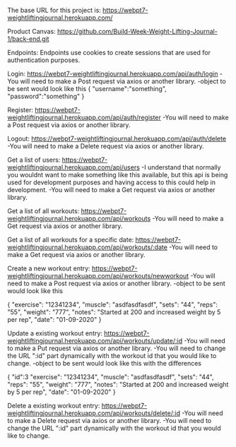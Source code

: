 The base URL for this project is: https://webpt7-weightliftingjournal.herokuapp.com/

Product Canvas: https://github.com/Build-Week-Weight-Lifting-Journal-1/back-end.git

Endpoints: Endpoints use cookies to create sessions that are used for authentication purposes.

Login: https://webpt7-weightliftingjournal.herokuapp.com/api/auth/login
-You will need to make a Post request via axios or another library.
-object to be sent would look like this
{
    "username":"something",
    "password":"something"
}

Register: https://webpt7-weightliftingjournal.herokuapp.com/api/auth/register
-You will need to make a Post request via axios or another library.

Logout: https://webpt7-weightliftingjournal.herokuapp.com/api/auth/delete
-You will need to make a Delete request via axios or another library.

Get a list of users: https://webpt7-weightliftingjournal.herokuapp.com/api/users
-I understand that normally you wouldnt want to make something like this available, but this api is being used for development purposes and having access to this could help in development.
-You will need to make a Get request via axios or another library.

Get a list of all workouts: https://webpt7-weightliftingjournal.herokuapp.com/api/workouts
-You will need to make a Get request via axios or another library.

Get a list of all workouts for a specific date: https://webpt7-weightliftingjournal.herokuapp.com/api/workouts/:date
-You will need to make a Get request via axios or another library.

Create a new workout entry: https://webpt7-weightliftingjournal.herokuapp.com/api/workouts/newworkout
-You will need to make a Post request via axios or another library.
-object to be sent would look like this

{
    "exercise": "12341234",
    "muscle": "asdfasdfasdf",
    "sets": "44",
    "reps": "55",
    "weight": "777",
    "notes": "Started at 200 and increased weight by 5 per rep",
    "date": "01-09-2020"
}

Update a existing workout entry: https://webpt7-weightliftingjournal.herokuapp.com/api/workouts/update/:id
-You will need to make a Put request via axios or another library.
-You will need to change the URL ":id" part dynamically with the workout id that you would like to change.
-object to be sent would look like this with the differences 

{
    "id":3
    "exercise": "12341234",
    "muscle": "asdfasdfasdf",
    "sets": "44",
    "reps": "55",
    "weight": "777",
    "notes": "Started at 200 and increased weight by 5 per rep",
    "date": "01-09-2020"
}

Delete a existing workout entry: https://webpt7-weightliftingjournal.herokuapp.com/api/workouts/delete/:id
-You will need to make a Delete request via axios or another library.
-You will need to change the URL ":id" part dynamically with the workout id that you would like to change.
